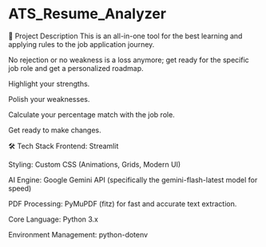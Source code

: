 ﻿# ATS_Resume_Analyzer

📄 Project Description
This is an all-in-one tool for the best learning and applying rules to the job application journey.

No rejection or no weakness is a loss anymore; get ready for the specific job role and get a personalized roadmap.

Highlight your strengths.

Polish your weaknesses.

Calculate your percentage match with the job role.

Get ready to make changes.

🛠️ Tech Stack
Frontend: Streamlit

Styling: Custom CSS (Animations, Grids, Modern UI)

AI Engine: Google Gemini API (specifically the gemini-flash-latest model for speed)

PDF Processing: PyMuPDF (fitz) for fast and accurate text extraction.

Core Language: Python 3.x

Environment Management: python-dotenv
